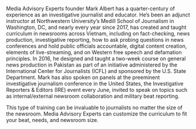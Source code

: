 <p>
            <span class="font-[Poppins] font-bold">
              Media Advisory Experts</span
            > founder Mark Albert has a quarter-century of experience as an
            investigative journalist and educator. He’s been an adjunct
            instructor at Northwestern University’s Medill School of Journalism
            in Washington, DC, and nearly every year since 2017, has created and
            taught curriculum in newsrooms across Vietnam, including on
            fact-checking, news production, investigative reporting, how to ask
            probing questions in news conferences and hold public officials
            accountable, digital content creation, elements of live-streaming,
            and on Western free speech and defamation principles. In 2016, he
            designed and taught a two-week course on general news production in
            Pakistan as part of an initiative administered by the International
            Center for Journalists (ICFL) and sponsored by the U.S. State
            Department. Mark has also spoken on panels at the preeminent
            investigative journalism conference in the United States, the
            Investigative Reporters & Editors (IRE) event every June, invited to
            speak on topics such as internal/external newsroom collaboration and
            military beat reporting.
          </p>
          <p>
            This type of training can be invaluable to journalists no matter the
            size of the newsroom. Media Advisory Experts can customize the
            curriculum to fit your beat, needs, and newsroom size.
          </p>
